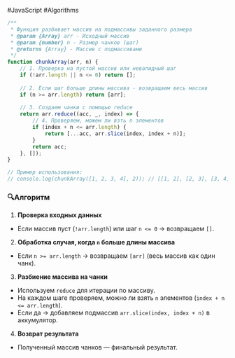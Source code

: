 #JavaScript #Algorithms


```js
/**
 * Функция разбивает массив на подмассивы заданного размера
 * @param {Array} arr - Исходный массив
 * @param {number} n - Размер чанков (шаг)
 * @returns {Array} - Массив с подмассивами
 */
function chunkArray(arr, n) {
    // 1. Проверка на пустой массив или невалидный шаг
    if (!arr.length || n <= 0) return [];
    
    // 2. Если шаг больше длины массива - возвращаем весь массив
    if (n >= arr.length) return [arr];
    
    // 3. Создаем чанки с помощью reduce
    return arr.reduce((acc, _, index) => {
        // 4. Проверяем, можем ли взть n элементов
        if (index + n <= arr.length) {
            return [...acc, arr.slice(index, index + n)];
        }
        return acc;
    }, []);
}

// Пример использования:
// console.log(chunkArray([1, 2, 3, 4], 2)); // [[1, 2], [2, 3], [3, 4]]
```


### **🔍Алгоритм**

1. **Проверка входных данных**
- Если массив пуст (`!arr.length`) или шаг `n <= 0` → возвращаем `[]`.

2. **Обработка случая, когда `n` больше длины массива**
- Если `n >= arr.length` → возвращаем `[arr]` (весь массив как один чанк).

3. **Разбиение массива на чанки**
- Используем `reduce` для итерации по массиву.
- На каждом шаге проверяем, можно ли взять `n` элементов (`index + n <= arr.length`).
- Если да → добавляем подмассив `arr.slice(index, index + n)` в аккумулятор.

4. **Возврат результата**
- Полученный массив чанков — финальный результат.